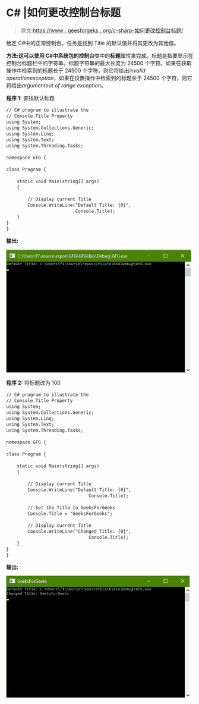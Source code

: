 # C# |如何更改控制台标题

> 原文:[https://www . geesforgeks . org/c-sharp-如何更改控制台标题/](https://www.geeksforgeeks.org/c-sharp-how-to-change-title-of-the-console/)

给定 C#中的正常控制台，任务是找到 Title 的默认值并将其更改为其他值。

**方法:**这可以使用 C#中系统包的**控制台**类中的**标题**属性来完成。标题是指要显示在控制台标题栏中的字符串。标题字符串的最大长度为 24500 个字符。如果在获取操作中检索到的标题长于 24500 个字符，则它将给出*invalid operationexception*，如果在设置操作中检索到的标题长于 24500 个字符，则它将给出*argumentout of range exception*。

**程序 1:** 查找默认标题

```
// C# program to illustrate the
// Console.Title Property
using System;
using System.Collections.Generic;
using System.Linq;
using System.Text;
using System.Threading.Tasks;

namespace GFG {

class Program {

    static void Main(string[] args)
    {

        // Display current Title
        Console.WriteLine("Default Title: {0}",
                          Console.Title);
    }
}
}
```

**输出:**

![](img/71319b1afcd010d31a21f857aff9eb45.png)

**程序 2:** 将标题改为 100

```
// C# program to illustrate the
// Console.Title Property
using System;
using System.Collections.Generic;
using System.Linq;
using System.Text;
using System.Threading.Tasks;

namespace GFG {

class Program {

    static void Main(string[] args)
    {

        // Display current Title
        Console.WriteLine("Default Title: {0}",
                               Console.Title);

        // Set the Title to GeeksForGeeks
        Console.Title = "GeeksForGeeks";

        // Display current Title
        Console.WriteLine("Changed Title: {0}",
                               Console.Title);
    }
}
}
```

**输出:**

![](img/c7fe65a89a3a45ca6fbf517811b4ea3b.png)